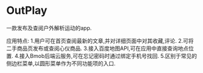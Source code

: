 # OutPlay
一款发布及查阅户外解析运动的app.

应用特点:
1.用户可在首页查阅最新的文章,并对详细页面中对其收藏,评论.
2.可将二手商品页发布或查阅心仪商品.
3.接入百度地图API,可在应用中直接查询地点位置.
4.接入Bmob后端云服务,可在忘记密码时通过绑定手机号找回.
5.区别于常见的侧边栏菜单,以圆形菜单作为不同功能项的入口.

